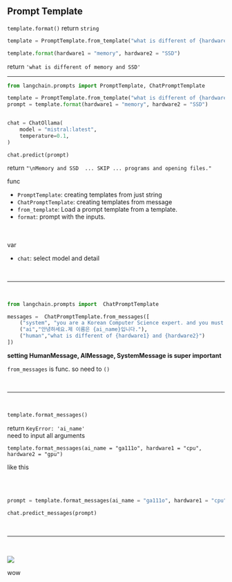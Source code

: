 ## Prompt Template

`template.format()` return `string`

```python
template = PromptTemplate.from_template("what is different of {hardware1} and {hardware2}")

template.format(hardware1 = "memory", hardware2 = "SSD")
```

return `'what is different of memory and SSD'
`

---

```python
from langchain.prompts import PromptTemplate, ChatPromptTemplate

template = PromptTemplate.from_template("what is different of {hardware1} and {hardware2}")
prompt = template.format(hardware1 = "memory", hardware2 = "SSD")


chat = ChatOllama(
    model = "mistral:latest",
    temperature=0.1,
)
```

```
chat.predict(prompt)
```

return `"\nMemory and SSD  ... SKIP ... programs and opening files."`

func

-   `PromptTemplate`: creating templates from just string
-   `ChatPromptTemplate`: creating templates from message
-   `from_template`: Load a prompt template from a template.
-   `format`: prompt with the inputs.

<br><br>
var

-   `chat`: select model and detail

<br><hr><br>

```python
from langchain.prompts import  ChatPromptTemplate

messages =  ChatPromptTemplate.from_messages([
    ("system", "you are a Korean Computer Science expert. and you must only reply korean")
    ("ai","안녕하세요.제 이름은 {ai_name}입니다."),
    ("human","what is different of {hardware1} and {hardware2}")
])
```

**setting HumanMessage, AIMessage, SystemMessage is super important**

`from_messages` is func. so need to `()`

<br>
<hr>
<br>

```python
template.format_messages()
```

return `KeyError: 'ai_name'`<br>
need to input all arguments
<br>

```
template.format_messages(ai_name = "ga111o", hardware1 = "cpu", hardware2 = "gpu")
```

like this

<br><br>

```python
prompt = template.format_messages(ai_name = "ga111o", hardware1 = "cpu", hardware2 = "gpu")

chat.predict_messages(prompt)
```

<br>
<hr>
<br>

![](https://velog.velcdn.com/images/ga111o/post/c4e1bcfa-6486-4aa8-8bf4-a458e59a89c0/image.png)

wow

